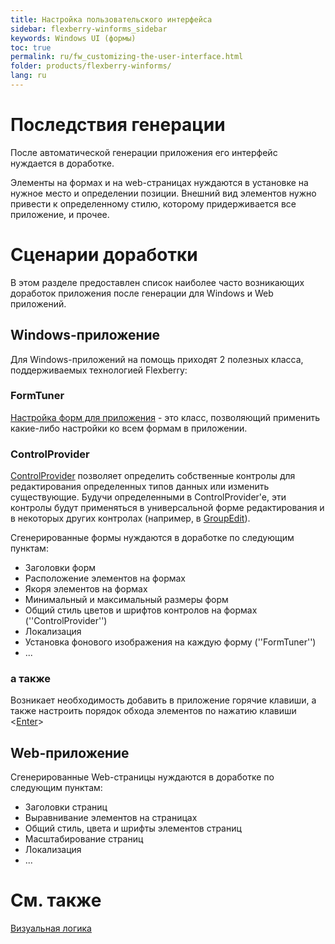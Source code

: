 ```yaml
---
title: Настройка пользовательского интерфейса
sidebar: flexberry-winforms_sidebar
keywords: Windows UI (формы)
toc: true
permalink: ru/fw_customizing-the-user-interface.html
folder: products/flexberry-winforms/
lang: ru
---
```


# Последствия генерации

После автоматической генерации приложения его интерфейс нуждается в доработке.

Элементы на формах и на web-страницах нуждаются в установке на нужное место и определении позиции. Внешний вид элементов нужно привести к определенному стилю, которому придерживается все приложение, и прочее.

# Сценарии доработки
В этом разделе предоставлен список наиболее часто возникающих доработок приложения после генерации для Windows и Web приложений.

## Windows-приложение
Для Windows-приложений на помощь приходят 2 полезных класса, поддерживаемых технологией Flexberry:

### FormTuner
[Настройка форм для приложения](form-tuner.html) - это класс, позволяющий применить какие-либо настройки ко всем формам в приложении.

### ControlProvider
[ControlProvider](ios_control-provider.html) позволяет определить собственные контролы для редактирования определенных типов данных или изменить существующие. Будучи определенными в ControlProvider'e, эти контролы будут применяться в универсальной форме редактирования и в некоторых других контролах (например, в [GroupEdit](control-provider-winforms.html)).

Сгенерированные формы нуждаются в доработке по следующим пунктам:

* Заголовки форм
* Расположение элементов на формах
* Якоря элементов на формах
* Минимальный и максимальный размеры форм
* Общий стиль цветов и шрифтов контролов на формах (''ControlProvider'')
* Локализация
* Установка фонового изображения на каждую форму (''FormTuner'')
* ...

### а также
Возникает необходимость добавить в приложение горячие клавиши, а также настроить порядок обхода элементов по нажатию клавиши <[Enter](custom-form-tuner.html)>

## Web-приложение
Сгенерированные Web-страницы нуждаются в доработке по следующим пунктам:

* Заголовки страниц
* Выравнивание элементов на страницах
* Общий стиль, цвета и шрифты элементов страниц
* Масштабирование страниц
* Локализация
* ...

# См. также
[Визуальная логика](visual--logic.html)

